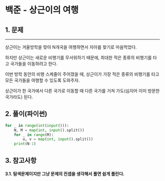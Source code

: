 # 백준 - 상근이의 여행
## 1. 문제
***
상근이는 겨울방학을 맞아 N개국을 여행하면서 자아를 찾기로 마음먹었다. 

하지만 상근이는 새로운 비행기를 무서워하기 때문에, 최대한 적은 종류의 비행기를 타고 국가들을 이동하려고 한다.

이번 방학 동안의 비행 스케줄이 주어졌을 때, 상근이가 가장 적은 종류의 비행기를 타고 모든 국가들을 여행할 수 있도록 도와주자.

상근이가 한 국가에서 다른 국가로 이동할 때 다른 국가를 거쳐 가도(심지어 이미 방문한 국가라도) 된다.
## 2. 풀이(파이썬)
```py
for _ in range(int(input())):
    N, M = map(int, input().split())
    for _ in range(M):
        u, v = map(int, input().split())
    print(N-1)
```

## 3. 참고사항
#### 3.1. 탐색문제이지만 그냥 문제의 컨셉을 생각해서 풀면 쉽게 풀린다.